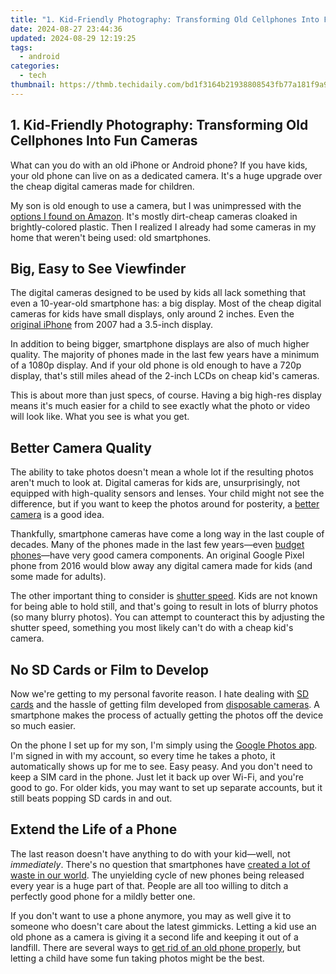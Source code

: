```yaml
---
title: "1. Kid-Friendly Photography: Transforming Old Cellphones Into Fun Cameras"
date: 2024-08-27 23:44:36
updated: 2024-08-29 12:19:25
tags:
  - android
categories:
  - tech
thumbnail: https://thmb.techidaily.com/bd1f3164b21938808543fb77a181f9a976b01572cf9b49cfe1852edc61f82d53.jpg
---
```


## 1. Kid-Friendly Photography: Transforming Old Cellphones Into Fun Cameras

What can you do with an old iPhone or Android phone? If you have kids, your old phone can live on as a dedicated camera. It's a huge upgrade over the cheap digital cameras made for children.

 My son is old enough to use a camera, but I was unimpressed with the [options I found on Amazon](http://amazon.com/dp/B087ZTH98B?tag=htg-v2-23lkmai-20&ascsubtag=UUhtgUeUpU2000359&asc%5Frefurl=https%3A%2F%2Fwww.howtogeek.com%2Fold-phones-make-great-cameras-for-kids%2F&asc%5Fcampaign=Short-Term). It's mostly dirt-cheap cameras cloaked in brightly-colored plastic. Then I realized I already had some cameras in my home that weren't being used: old smartphones.

##  Big, Easy to See Viewfinder

 The digital cameras designed to be used by kids all lack something that even a 10-year-old smartphone has: a big display. Most of the cheap digital cameras for kids have small displays, only around 2 inches. Even the [original iPhone](https://android-location.techidaily.com/in-2024-3-effective-methods-to-fake-gps-location-on-android-for-your-infinix-zero-30-5g-drfone-by-drfone-virtual/) from 2007 had a 3.5-inch display.

 In addition to being bigger, smartphone displays are also of much higher quality. The majority of phones made in the last few years have a minimum of a 1080p display. And if your old phone is old enough to have a 720p display, that's still miles ahead of the 2-inch LCDs on cheap kid's cameras.

 This is about more than just specs, of course. Having a big high-res display means it's much easier for a child to see exactly what the photo or video will look like. What you see is what you get.

##  Better Camera Quality

 The ability to take photos doesn't mean a whole lot if the resulting photos aren't much to look at. Digital cameras for kids are, unsurprisingly, not equipped with high-quality sensors and lenses. Your child might not see the difference, but if you want to keep the photos around for posterity, a [better camera](https://blog-min.techidaily.com/how-to-restore-deleted-infinix-hot-30-5g-pictures-an-easy-method-explained-by-fonelab-android-recover-pictures/) is a good idea.

 Thankfully, smartphone cameras have come a long way in the last couple of decades. Many of the phones made in the last few years—even [budget phones](https://sim-unlock.techidaily.com/top-10-vivo-y77t-android-sim-unlock-apk-by-drfone-android/)—have very good camera components. An original Google Pixel phone from 2016 would blow away any digital camera made for kids (and some made for adults).

 The other important thing to consider is [shutter speed](https://some-knowledge.techidaily.com/in-2024-guide-to-the-elite-audiovideo-makers-web/). Kids are not known for being able to hold still, and that's going to result in lots of blurry photos (so many blurry photos). You can attempt to counteract this by adjusting the shutter speed, something you most likely can't do with a cheap kid's camera.

##  No SD Cards or Film to Develop

 Now we're getting to my personal favorite reason. I hate dealing with [SD cards](https://video-screen-grab.techidaily.com/new-exclusive-list-best-mac-gif-recorders-for-2024/) and the hassle of getting film developed from [disposable cameras](https://youtube-videos.techidaily.com/brighten-up-techniques-for-improving-video-lighting-on-youtube/). A smartphone makes the process of actually getting the photos off the device so much easier.

 On the phone I set up for my son, I'm simply using the [Google Photos app](https://extra-approaches.techidaily.com/in-2024-no-cost-humor-in-your-arsenal-ultimate-meme-guide/). I'm signed in with my account, so every time he takes a photo, it automatically shows up for me to see. Easy peasy. And you don't need to keep a SIM card in the phone. Just let it back up over Wi-Fi, and you're good to go. For older kids, you may want to set up separate accounts, but it still beats popping SD cards in and out.

##  Extend the Life of a Phone

 The last reason doesn't have anything to do with your kid—well, not _immediately_. There's no question that smartphones have [created a lot of waste in our world](https://facebook-record-videos.techidaily.com/updated-in-2024-direct-from-google-meet-securely-live-stream-on-youtube/). The unyielding cycle of new phones being released every year is a huge part of that. People are all too willing to ditch a perfectly good phone for a mildly better one.

 If you don't want to use a phone anymore, you may as well give it to someone who doesn't care about the latest gimmicks. Letting a kid use an old phone as a camera is giving it a second life and keeping it out of a landfill. There are several ways to [get rid of an old phone properly](https://on-screen-recording.techidaily.com/2024-approved-strategies-for-replaying-group-conversations/), but letting a child have some fun taking photos might be the best.

<ins class="adsbygoogle"
     style="display:block"
     data-ad-format="autorelaxed"
     data-ad-client="ca-pub-7571918770474297"
     data-ad-slot="1223367746"></ins>



<ins class="adsbygoogle"
     style="display:block"
     data-ad-client="ca-pub-7571918770474297"
     data-ad-slot="8358498916"
     data-ad-format="auto"
     data-full-width-responsive="true"></ins>
